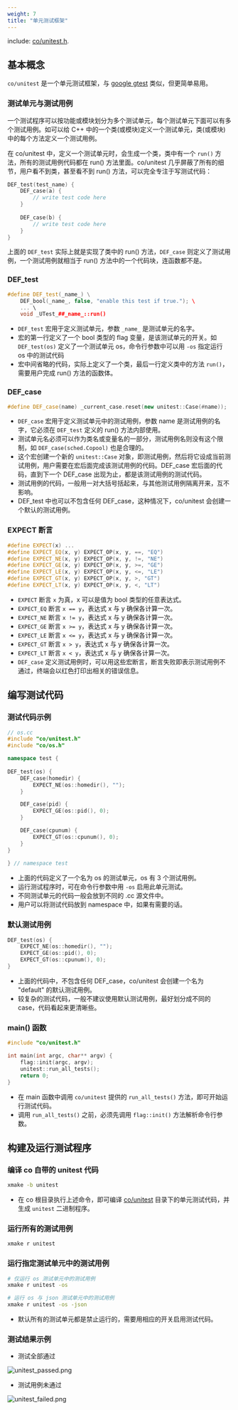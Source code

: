 ```yaml
---
weight: 7
title: "单元测试框架"
---
```


include: [co/unitest.h](https://github.com/idealvin/coost/blob/master/include/co/unitest.h).


## 基本概念


`co/unitest` 是一个单元测试框架，与 [google gtest](https://github.com/google/googletest) 类似，但更简单易用。




### 测试单元与测试用例


一个测试程序可以按功能或模块划分为多个测试单元，每个测试单元下面可以有多个测试用例。如可以给 C++ 中的一个类(或模块)定义一个测试单元，类(或模块)中的每个方法定义一个测试用例。


在 co/unitest 中，定义一个测试单元时，会生成一个类，类中有一个 `run()` 方法，所有的测试用例代码都在 run() 方法里面。co/unitest 几乎屏蔽了所有的细节，用户看不到类，甚至看不到 run() 方法，可以完全专注于写测试代码：
```cpp
DEF_test(test_name) {
    DEF_case(a) {
        // write test code here
    }
    
    DEF_case(b) {
        // write test code here
    }
}
```
上面的 `DEF_test` 实际上就是实现了类中的 run() 方法，`DEF_case` 则定义了测试用例，一个测试用例就相当于 run() 方法中的一个代码块，连函数都不是。




### DEF_test
```cpp
#define DEF_test(_name_) \
    DEF_bool(_name_, false, "enable this test if true."); \ 
	... \ 
    void _UTest_##_name_::run()
```

- `DEF_test` 宏用于定义测试单元，参数 `_name_` 是测试单元的名字。
- 宏的第一行定义了一个 bool 类型的 flag 变量，是该测试单元的开关。如 `DEF_test(os)` 定义了一个测试单元 os，命令行参数中可以用 `-os` 指定运行 os 中的测试代码
- 宏中间省略的代码，实际上定义了一个类，最后一行定义类中的方法 `run()`，需要用户完成 run() 方法的函数体。





### DEF_case
```cpp
#define DEF_case(name) _current_case.reset(new unitest::Case(#name));
```

- `DEF_case` 宏用于定义测试单元中的测试用例，参数 name 是测试用例的名字，它必须在 `DEF_test` 定义的 run() 方法内部使用。
- 测试单元名必须可以作为类名或变量名的一部分，测试用例名则没有这个限制，如 `DEF_case(sched.Copool)` 也是合理的。
- 这个宏创建一个新的 `unitest::Case` 对象，即测试用例，然后将它设成当前测试用例，用户需要在宏后面完成该测试用例的代码。DEF_case 宏后面的代码，直到下一个 DEF_case 出现为止，都是该测试用例的测试代码。
- 测试用例的代码，一般用一对大括号括起来，与其他测试用例隔离开来，互不影响。
- DEF_test 中也可以不包含任何 DEF_case，这种情况下，co/unitest 会创建一个默认的测试用例。





### EXPECT 断言
```cpp
#define EXPECT(x) ...
#define EXPECT_EQ(x, y) EXPECT_OP(x, y, ==, "EQ")
#define EXPECT_NE(x, y) EXPECT_OP(x, y, !=, "NE")
#define EXPECT_GE(x, y) EXPECT_OP(x, y, >=, "GE")
#define EXPECT_LE(x, y) EXPECT_OP(x, y, <=, "LE")
#define EXPECT_GT(x, y) EXPECT_OP(x, y, >, "GT")
#define EXPECT_LT(x, y) EXPECT_OP(x, y, <, "LT")
```

- `EXPECT` 断言 `x` 为真，x 可以是值为 bool 类型的任意表达式。
- `EXPECT_EQ` 断言 `x == y`，表达式 x 与 y 确保各计算一次。
- `EXPECT_NE` 断言 `x != y`，表达式 x 与 y 确保各计算一次。
- `EXPECT_GE` 断言 `x >= y`，表达式 x 与 y 确保各计算一次。
- `EXPECT_LE` 断言 `x <= y`，表达式 x 与 y 确保各计算一次。
- `EXPECT_GT` 断言 `x > y`，表达式 x 与 y 确保各计算一次。
- `EXPECT_LT` 断言 `x < y`，表达式 x 与 y 确保各计算一次。
- `DEF_case` 定义测试用例时，可以用这些宏断言，断言失败即表示测试用例不通过，终端会以红色打印出相关的错误信息。







## 编写测试代码


### 测试代码示例
```cpp
// os.cc
#include "co/unitest.h"
#include "co/os.h"

namespace test {
    
DEF_test(os) {
    DEF_case(homedir) {
        EXPECT_NE(os::homedir(), "");
    }

    DEF_case(pid) {
        EXPECT_GE(os::pid(), 0);
    }

    DEF_case(cpunum) {
        EXPECT_GT(os::cpunum(), 0);
    }
}
    
} // namespace test
```

- 上面的代码定义了一个名为 os 的测试单元，os 有 3 个测试用例。
- 运行测试程序时，可在命令行参数中用 `-os` 启用此单元测试。
- 不同测试单元的代码一般会放到不同的 .cc 源文件中。
- 用户可以将测试代码放到 namespace 中，如果有需要的话。





### 默认测试用例
```cpp
DEF_test(os) {
    EXPECT_NE(os::homedir(), "");
    EXPECT_GE(os::pid(), 0);
    EXPECT_GT(os::cpunum(), 0);
}
```

- 上面的代码中，不包含任何 DEF_case，co/unitest 会创建一个名为 "default" 的默认测试用例。
- 较复杂的测试代码，一般不建议使用默认测试用例，最好划分成不同的 case，代码看起来更清晰些。





### main() 函数
```cpp
#include "co/unitest.h"

int main(int argc, char** argv) {
    flag::init(argc, argv);
    unitest::run_all_tests();
    return 0;
}
```

- 在 main 函数中调用 `co/unitest` 提供的 `run_all_tests()` 方法，即可开始运行测试代码。
- 调用 `run_all_tests()` 之前，必须先调用 `flag::init()` 方法解析命令行参数。







## 构建及运行测试程序




### 编译 co 自带的 unitest 代码
```bash
xmake -b unitest
```

- 在 co 根目录执行上述命令，即可编译 [co/unitest](https://github.com/idealvin/coost/tree/master/unitest) 目录下的单元测试代码，并生成 `unitest` 二进制程序。





### 运行所有的测试用例

```bash
xmake r unitest
```




### 运行指定测试单元中的测试用例

```bash
# 仅运行 os 测试单元中的测试用例
xmake r unitest -os

# 运行 os 与 json 测试单元中的测试用例
xmake r unitest -os -json
```

- 默认所有的测试单元都是禁止运行的，需要用相应的开关启用测试代码。





### 测试结果示例


- 测试全部通过

![unitest_passed.png](/images/unitest_passed.png)


- 测试用例未通过

![unitest_failed.png](/images/unitest_failed.png)

